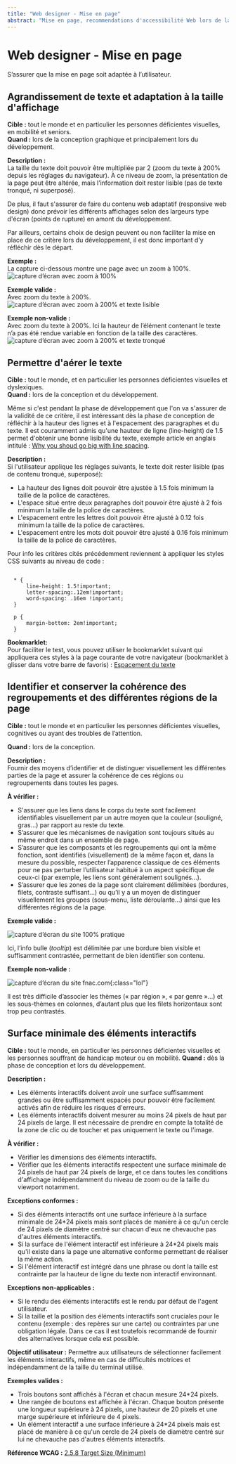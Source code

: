 ```yaml
---
title: "Web designer - Mise en page"
abstract: "Mise en page, recommendations d'accessibilité Web lors de la conception"
---
```


# Web designer - Mise en page

<p class="lead">S’assurer que la mise en page soit adaptée à l’utilisateur.</p>


## Agrandissement de texte et adaptation à la taille d'affichage

**Cible&nbsp;:** tout le monde et en particulier les personnes déficientes visuelles, en mobilité et seniors.  
**Quand&nbsp;:** lors de la conception graphique et principalement lors du développement.

**Description&nbsp;:**  
La taille du texte doit pouvoir être multipliée par 2 (zoom du texte à 200% depuis les réglages du navigateur). À ce niveau de zoom, la présentation de la page peut être altérée, mais l’information doit rester lisible (pas de texte tronqué, ni superposé).

De plus, il faut s'assurer de faire du contenu web adaptatif (responsive web design) donc prévoir les différents affichages selon des largeurs type d'écran (points de rupture) en amont du développement. 

Par ailleurs, certains choix de design peuvent ou non faciliter la mise en place de ce critère lors du développement, il est donc important d’y réfléchir dès le départ.

    
**Exemple&nbsp;:**    
La capture ci-dessous montre une page avec un zoom à 100%.  
![capture d’écran avec zoom à 100%](../../images/zoom.png)    
  
**Exemple valide&nbsp;:**  
Avec zoom du texte à 200%.  
![capture d’écran avec zoom à 200% et texte lisible](../../images/zoom-ok.png)    
  
**Exemple non-valide&nbsp;:**  
Avec zoom du texte à 200%. Ici la hauteur de l’élément contenant le texte n’a pas été rendue variable en fonction de la taille des caractères.  
![capture d’écran avec zoom à 200% et texte tronqué](../../images/zoom-ko.png)  



## Permettre d'aérer le texte

**Cible&nbsp;:** tout le monde, et en particulier les personnes déficientes visuelles et dyslexiques.  
**Quand&nbsp;:** lors de la conception et du développement.

Même si c'est pendant la phase de développement que l'on va s'assurer de la validité de ce critère, il est intéressant dès la phase de conception de réfléchir à la hauteur des lignes et à l'espacement des paragraphes et du texte. Il est couramment admis qu'une hauteur de ligne (<span lang="en">line-height</span>) de 1.5 permet d'obtenir une bonne lisibilité du texte, exemple article en anglais intitulé : <a href="https://www.invisionapp.com/blog/line-spacing/" lang="en">Why you shoud go big with line spacing</a>.

**Description&nbsp;:**  
Si l'utilisateur applique les réglages suivants, le texte doit rester lisible (pas de contenu tronqué, superposé):

- La hauteur des lignes doit pouvoir être ajustée à 1.5 fois minimum la taille de la police de caractères.
- L'espace situé entre deux paragraphes doit pouvoir être ajusté à 2 fois minimum la taille de la police de caractères.
- L'espacement entre les lettres doit pouvoir être ajusté à 0.12 fois minimum la taille de la police de caractères.
- L'espacement entre les mots doit pouvoir être ajusté à 0.16 fois minimum la taille de la police de caractères.

Pour info les critères cités précédemment reviennent à appliquer les styles CSS suivants au niveau de code : 
<pre><code class="css">
  * {
      line-height: 1.5!important;
      letter-spacing:.12em!important;
      word-spacing: .16em !important;
  }

  p {
      margin-bottom: 2em!important;
  }
</code></pre>

**Bookmarklet:**  
Pour faciliter le test, vous pouvez utiliser le bookmarklet suivant qui appliquera ces styles à la page courante de votre navigateur (bookmarklet à glisser dans votre barre de favoris) : <a href="javascript:s%20=%20document.createElement(%22style%22)%3Bs.setAttribute(%22type%22%2C%22text%2Fcss%22)%3Bt%3Ddocument.createTextNode(%22*%20%7Bline-height%3A%201.5!important%3B%20letter-spacing%3A.12em!important%3B%20word-spacing%3A%20.16em%20!important%3B%7D%20p%7Bmargin-bottom%3A%202em!important%3B%20%7D%22)%3Bs.appendChild(t)%3Bh%20%3D%20document.getElementsByTagName(%22head%22)%5B0%5D%3Bh.appendChild(s)%3Bvoid(0)%3B">Espacement du texte</a>



## Identifier et conserver la cohérence des regroupements et des différentes régions de la page

**Cible&nbsp;:** tout le monde et en particulier les personnes déficientes visuelles, cognitives ou ayant des troubles de l’attention.

**Quand&nbsp;:** lors de la conception.

**Description&nbsp;:**  
Fournir des moyens d’identifier et de distinguer visuellement les différentes parties de la page et assurer la cohérence de ces régions ou regroupements dans toutes les pages.

**À vérifier&nbsp;:** 

- S'assurer que les liens dans le corps du texte sont facilement identifiables visuellement par un autre moyen que la couleur (souligné, gras…) par rapport au reste du texte.
- S’assurer que les mécanismes de navigation sont toujours situés au même endroit dans un ensemble de page.
- S’assurer que les composants et les regroupements qui ont la même fonction, sont identifiés (visuellement) de la même façon et, dans la mesure du possible, respecter l’apparence classique de ces éléments pour ne pas perturber l’utilisateur habitué à un aspect spécifique de ceux-ci (par exemple, les liens sont généralement soulignés…).
- S’assurer que les zones de la page sont clairement délimitées (bordures, filets, contraste suffisant…) ou qu’il y a un moyen de distinguer visuellement les groupes (sous-menu, liste déroulante…) ainsi que les différentes régions de la page.

**Exemple valide&nbsp;:**  

![capture d’écran du site 100% pratique](../../images/groupement.jpg)  

Ici, l’info bulle (<i lang="en">tooltip</i>) est délimitée par une bordure bien visible et suffisamment contrastée, permettant de bien identifier son contenu.

**Exemple non-valide&nbsp;:**  

![capture d’écran du site fnac.com](../../images/groupement2.jpg){:class="lol"}

Il est très difficile d’associer les thèmes («&nbsp;par région&nbsp;», «&nbsp;par genre&nbsp;»…) et les sous-thèmes en colonnes, d’autant plus que les filets horizontaux sont trop peu contrastés.




## Surface minimale des éléments interactifs

**Cible :** tout le monde, en particulier les personnes déficientes visuelles et les personnes souffrant de handicap moteur ou en mobilité. 
**Quand :** dès la phase de conception et lors du développement.

**Description :**  
- Les éléments interactifs doivent avoir une surface suffisamment grandes ou être suffisamment espacés pour pouvoir être facilement activés afin de réduire les risques d'erreurs.
- Les éléments interactifs doivent mesurer au moins 24 pixels de haut par 24 pixels de large. Il est nécessaire de prendre en compte la totalité de la zone de clic ou de toucher et pas uniquement le texte ou l'image.

**À vérifier :**
- Vérifier les dimensions des éléments interactifs.
- Vérifier que les éléments interactifs respectent une surface minimale de 24 pixels de haut par 24 pixels de large, et ce dans toutes les conditions d'affichage indépendamment du niveau de zoom ou de la taille du viewport notamment.

**Exceptions conformes :**
- Si des éléments interactifs ont une surface inférieure à la surface minimale de 24*24 pixels mais sont placés de manière à ce qu'un cercle de 24 pixels de diamètre centré sur chacun d'eux ne chevauche pas d'autres éléments interactifs.
- Si la surface de l'élément interactif est inférieure à 24*24 pixels mais qu'il existe dans la page une alternative conforme permettant de réaliser la même action.
- Si l'élément interactif est intégré dans une phrase ou dont la taille est contrainte par la hauteur de ligne du texte non interactif environnant.

**Exceptions non-applicables :**
- Si le rendu des éléments interactifs est le rendu par défaut de l'agent utilisateur.
- Si la taille et la position des éléments interactifs sont cruciales pour le contenu (exemple : des repères sur une carte) ou contraintes par une obligation légale. Dans ce cas il est toutefois recommandé de fournir des alternatives lorsque cela est possible.

**Objectif utilisateur :**
Permettre aux utilisateurs de sélectionner facilement les éléments interactifs, même en cas de difficultés motrices et indépendamment de la taille du terminal utilisé.

**Exemples valides :**
- Trois boutons sont affichés à l'écran et chacun mesure 24*24 pixels.
- Une rangée de boutons est affichée à l'écran. Chaque bouton présente une longueur supérieure à 24 pixels, une hauteur de 20 pixels et une marge supérieure et inférieure de 4 pixels.
- Un élément interactif a une surface inférieure à 24*24 pixels mais est placé de manière à ce qu'un cercle de 24 pixels de diamètre centré sur lui ne chevauche pas d'autres éléments interactifs.

**Référence WCAG :**
<a lang="en" href="https://www.w3.org/WAI/WCAG22/Understanding/target-size-minimum.html">2.5.8 Target Size (Minimum)</a>
